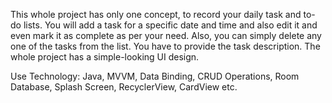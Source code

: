 This whole project has only one concept, to record your daily task and to-do lists. You will add a task for a specific date and time and also edit it and even mark it as complete as per your need. Also, you can simply delete any one of the tasks from the list. You have to provide the task description. The whole project has a simple-looking UI design.

Use Technology: Java, MVVM, Data Binding, CRUD Operations, Room Database, Splash Screen, RecyclerView, CardView etc.
